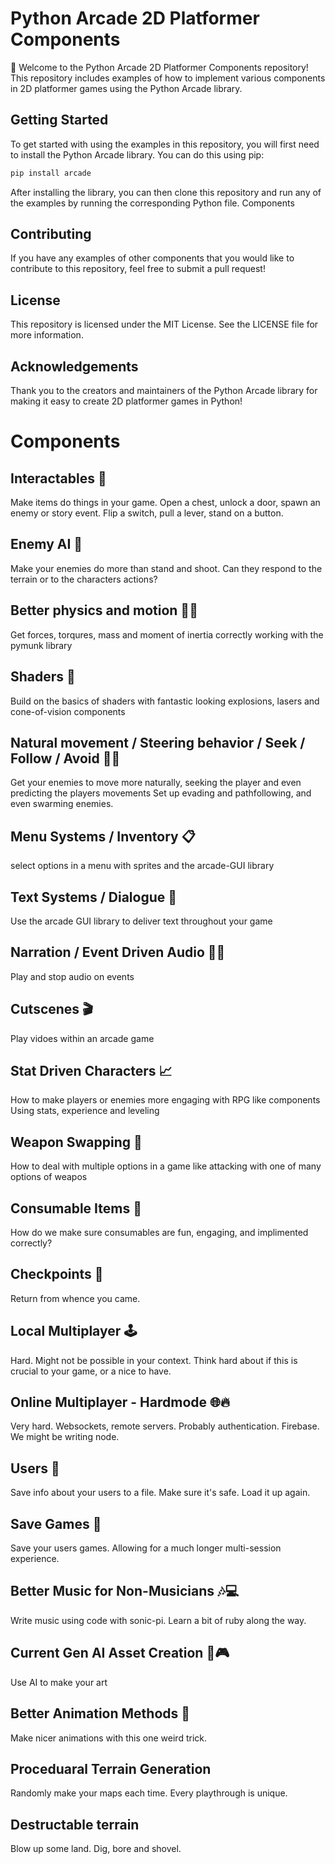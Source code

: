 # Python Arcade 2D Platformer Components

👋 Welcome to the Python Arcade 2D Platformer Components repository! This repository includes examples of how to implement various components in 2D platformer games using the Python Arcade library.

## Getting Started

To get started with using the examples in this repository, you will first need to install the Python Arcade library. You can do this using pip:

```bash
pip install arcade
```

After installing the library, you can then clone this repository and run any of the examples by running the corresponding Python file.
Components

## Contributing

If you have any examples of other components that you would like to contribute to this repository, feel free to submit a pull request!

## License

This repository is licensed under the MIT License. See the LICENSE file for more information.

## Acknowledgements

Thank you to the creators and maintainers of the Python Arcade library for making it easy to create 2D platformer games in Python!

# Components

## Interactables 💬
Make items do things in your game. Open a chest, unlock a door, spawn an enemy or story event.
Flip a switch, pull a lever, stand on a button.

## Enemy AI 🤖
Make your enemies do more than stand and shoot. Can they respond to the terrain or to the characters actions?

## Better physics and motion 🏃‍♂️
Get forces, torqures, mass and moment of inertia correctly working with the pymunk library

## Shaders 🎨
Build on the basics of shaders with fantastic looking explosions, lasers and cone-of-vision components

## Natural movement / Steering behavior / Seek / Follow / Avoid 🚶‍♀️
Get your enemies to move more naturally, seeking the player and even predicting the players movements
Set up evading and pathfollowing, and even swarming enemies.

## Menu Systems / Inventory 📋
select options in a menu with sprites and the arcade-GUI library

## Text Systems / Dialogue 💬
Use the arcade GUI library to deliver text throughout your game

## Narration / Event Driven Audio 🎤🎶
Play and stop audio on events

## Cutscenes 🎬
Play vidoes within an arcade game

## Stat Driven Characters 📈
How to make players or enemies more engaging with RPG like components
Using stats, experience and leveling

## Weapon Swapping 🔫
How to deal with multiple options in a game like attacking with one of many options of weapos

## Consumable Items 🍔
How do we make sure consumables are fun, engaging, and implimented correctly?

## Checkpoints 🏁
Return from whence you came.

## Local Multiplayer 🕹️
Hard. Might not be possible in your context. Think hard about if this is crucial to your game, or a nice to have.

## Online Multiplayer - Hardmode 🌐🔥
Very hard. Websockets, remote servers. Probably authentication. Firebase. We might be writing node. 

## Users 👥
Save info about your users to a file. Make sure it's safe. Load it up again.

## Save Games 💾
Save your users games. Allowing for a much longer multi-session experience.

## Better Music for Non-Musicians 🎶💻
Write music using code with sonic-pi. 
Learn a bit of ruby along the way.

## Current Gen AI Asset Creation 🤖🎮
Use AI to make your art

## Better Animation Methods 🎥
Make nicer animations with this one weird trick.

## Proceduaral Terrain Generation
Randomly make your maps each time. Every playthrough is unique. 

## Destructable terrain
Blow up some land. Dig, bore and shovel.
